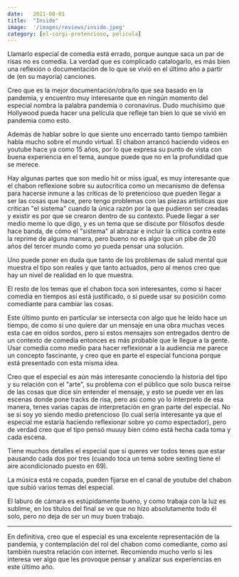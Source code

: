 ```yaml
---
date:   2021-08-01
title:  "Inside"
image:  '/images/reviews/inside.jpeg'
category: [el-corgi-pretencioso, pelicula]
---
```

Llamarlo especial de comedia está errado, porque aunque saca un par de risas no es comedia. La verdad que es complicado catalogarlo, es más bien una reflexión o documentación de lo que se vivió en el último año a partir de (en su mayoría) canciones.

Creo que es la mejor documentación/obra/lo que sea basado en la pandemia, y encuentro muy interesante que en ningún momento del especial nombra la palabra pandemia o coronavirus. Dudo muchísimo que Hollywood pueda hacer una película que refleje tan bien lo que se vivió en pandemia como esto.

Además de hablar sobre lo que siente uno encerrado tanto tiempo también habla mucho sobre el mundo virtual. El chabon arrancó haciendo videos en youtube hace ya como 15 años, por lo que expresa su punto de vista con buena experiencia en el tema, aunque puede que no en la profundidad que se merece.

Hay algunas partes que son medio hit or miss igual, es muy interesante que el chabon reflexione sobre su autocrítica como un mecanismo de defensa para hacerse inmune a las críticas de lo pretencioso que pueden llegar a ser las cosas que hace, pero tengo problemas con las piezas artísticas que critican "el sistema" cuando la única razón por la que pudieron ser creadas y existir es por que se crearon dentro de su contexto. Puede llegar a ser medio meme lo que digo, y es un tema que se discute por filósofos desde hace banda, de cómo el "sistema" al abrazar e incluir la crítica contra este la reprime de alguna manera, pero bueno no es algo que un pibe de 20 años del tercer mundo como yo pueda pensar una solución.

Uno puede poner en duda que tanto de los problemas de salud mental que muestra el tipo son reales y que tanto actuados, pero al menos creo que hay un nivel de realidad en lo que muestra.

El resto de los temas que el chabon toca son interesantes, como si hacer comedia en tiempos así está justificado, o si puede usar su posición como comediante para cambiar las cosas.
 
Este último punto en particular se intersecta con algo que he leído hace un tiempo, de como si uno quiere dar un mensaje en una obra muchas veces esta cae en oídos sordos, pero si estos mensajes son entregados dentro de un contexto de comedia entonces es más probable que le llegue a la gente. Usar comedia como medio para hacer reflexionar a la audiencia me parece un concepto fascinante, y creo que en parte el especial funciona porque está presentado con esta misma idea.

Creo que el especial es aún más interesante conociendo la historia del tipo y su relación con el "arte", su problema con el público que solo busca reírse de las cosas que dice sin entender el mensaje, y esto se puede ver en las escenas donde pone tracks de risa, pero asi como yo lo interpreto de esa manera, tenes varias capas de interpretación en gran parte del especial. No se si soy yo siendo medio pretencioso (lo cual sería interesante ya que el especial me estaría haciendo reflexionar sobre yo como espectador), pero de verdad creo que el tipo pensó muuuy bien cómo está hecha cada toma y cada escena.

Tiene muchos detalles el especial que si queres ver todos tenes que estar pausando cada dos por tres (cuando toca un tema sobre sexting tiene el aire acondicionado puesto en 69).

La música está re copada, pueden fijarse en el canal de youtube del chabon que subió varios temas del especial.

El laburo de cámara es estúpidamente bueno, y como trabaja con la luz es sublime, en los títulos del final se ve que no hizo absolutamente todo él solo, pero no deja de ser un muy buen trabajo.

<hr>
 
En definitiva, creo que el especial es una excelente representación de la pandemia, y contemplación del rol del chabon como comediante, como así también nuestra relación con internet. Recomiendo mucho verlo si les interesa ver algo que les provoque pensar y analizar sus experiencias en este último año.
